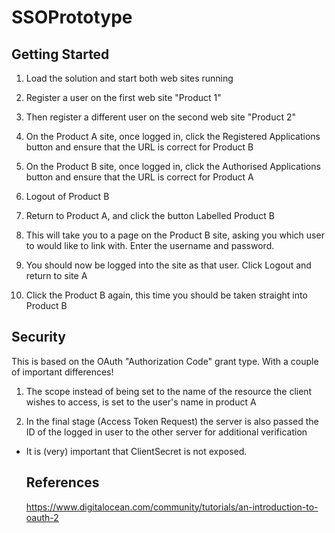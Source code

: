 # SSOPrototype

## Getting Started

1. Load the solution and start both web sites running

2. Register a user on the first web site "Product 1"

3. Then register a different user on the second web site "Product 2"

4. On the Product A site,  once logged in,  click the Registered Applications button and ensure that the URL is correct for Product B

5. On the Product B site,  once logged in,  click the Authorised Applications button and ensure that the URL is correct for Product A

6. Logout of Product B

7. Return to Product A,  and click the button Labelled Product B

8. This will take you to a page on the Product B site,  asking you which user to would like to link with.  Enter the username and password.

9. You should now be logged into the site as that user.  Click Logout and return to site A

10. Click the Product B again,  this time you should be taken straight into Product B

## Security

This is based on the OAuth "Authorization Code" grant type.  With a couple of important differences!

1. The scope instead of being set to the name of the resource the client wishes to access,  is set to the user's name in product A

2. In the final stage (Access Token Request) the server is also passed the ID of the logged in user to the other server for additional verification

* It is (very) important that ClientSecret is not exposed.



  ## References
  https://www.digitalocean.com/community/tutorials/an-introduction-to-oauth-2
